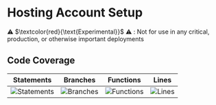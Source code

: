 
# Hosting Account Setup

⚠️ $\textcolor{red}{\text{Experimental}}$ ⚠️ : Not for use in any critical, production, or otherwise important deployments

## Code Coverage

| Statements                  | Branches                | Functions                 | Lines             |
| --------------------------- | ----------------------- | ------------------------- | ----------------- |
| ![Statements](https://img.shields.io/badge/statements-96.6%25-brightgreen.svg?style=flat) | ![Branches](https://img.shields.io/badge/branches-94.23%25-brightgreen.svg?style=flat) | ![Functions](https://img.shields.io/badge/functions-95.12%25-brightgreen.svg?style=flat) | ![Lines](https://img.shields.io/badge/lines-96.53%25-brightgreen.svg?style=flat) |

